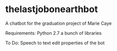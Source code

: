 # thelastjobonearthbot
A chatbot for the graduation project of Marie Caye


Requirements:
Python 2.7
a bunch of libraries


To Do:
Speech to text
edit properties of the bot